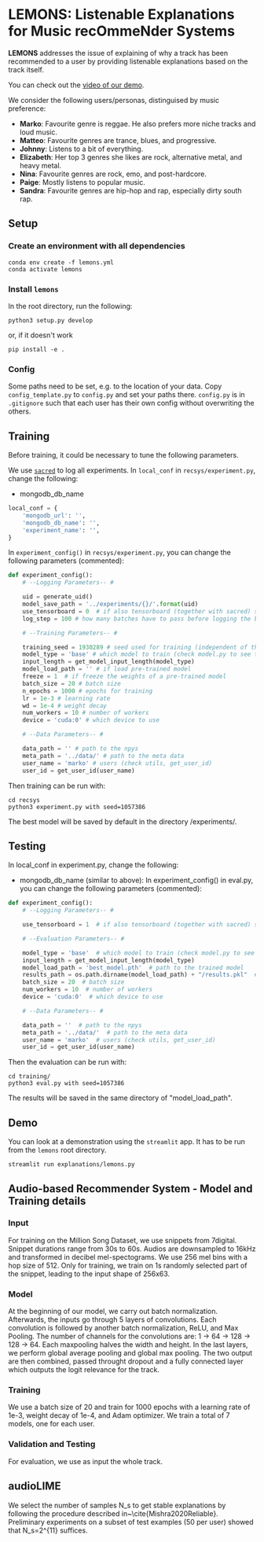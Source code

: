 # LEMONS: Listenable Explanations for Music recOmmeNder Systems
**LEMONS** addresses the issue of explaining of why a track has been recommended to a user by providing listenable explanations based on the track itself.

You can check out the [video of our demo](https://www.youtube.com/watch?v=giSPrPnZ7mc).

We consider the following users/personas, distinguised by music preference:
- **Marko**: Favourite genre is reggae. He also prefers more niche tracks and loud music.
- **Matteo**: Favourite genres are trance, blues, and progressive.
- **Johnny**: Listens to a bit of everything.
- **Elizabeth**: Her top 3 genres she likes are rock, alternative metal, and heavy metal.
- **Nina**: Favourite genres are rock, emo, and post-hardcore.
- **Paige**: Mostly listens to popular music.
- **Sandra**: Favourite genres are hip-hop and rap, especially dirty south rap.

## Setup

### Create an environment with all dependencies

```shell script
conda env create -f lemons.yml
conda activate lemons
```

### Install `lemons`
In the root directory, run the following:
```shell script
python3 setup.py develop
```
or, if it doesn't work
```shell script
pip install -e .
```

### Config

Some paths need to be set, e.g. to the location of your data.
Copy `config_template.py` to `config.py` and set your paths there. `config.py` is in `.gitignore` 
such that each user has their own config without overwriting the others.

## Training
Before training, it could be necessary to tune the following parameters.

We use [`sacred`](https://github.com/IDSIA/sacred) to log all experiments. In `local_conf` in `recsys/experiment.py`, change the following:
- mongodb_db_name 
```python
local_conf = {
    'mongodb_url': '',
    'mongodb_db_name': '',
    'experiment_name': '',
}
```

In `experiment_config()` in `recsys/experiment.py`, you can change the following parameters (commented):
```python
def experiment_config():
    # --Logging Parameters-- #

    uid = generate_uid()                        
    model_save_path = '../experiments/{}/'.format(uid)
    use_tensorboard = 0  # if also tensorboard (together with sacred) should be used
    log_step = 100 # how many batches have to pass before logging the batch loss (NB. this is not for avg_loss)

    # --Training Parameters-- #

    training_seed = 1930289 # seed used for training (independent of the data seed)
    model_type = 'base' # which model to train (check model.py to see the ones available)
    input_length = get_model_input_length(model_type) 
    model_load_path = '' # if load pre-trained model
    freeze = 1  # if freeze the weights of a pre-trained model
    batch_size = 20 # batch size
    n_epochs = 1000 # epochs for training
    lr = 1e-3 # learning rate
    wd = 1e-4 # weight decay
    num_workers = 10 # number of workers
    device = 'cuda:0' # which device to use

    # --Data Parameters-- #

    data_path = '' # path to the npys
    meta_path = '../data/' # path to the meta data
    user_name = 'marko' # users (check utils, get_user_id)
    user_id = get_user_id(user_name)
```
Then training can be run with:
```shell script
cd recsys
python3 experiment.py with seed=1057386
```
The best model will be saved by default in the directory /experiments/<date>.

## Testing

In local_conf in experiment.py, change the following:
- mongodb_db_name  (similar to above):
In experiment_config() in eval.py, you can change the following parameters (commented):
```python
def experiment_config():
    # --Logging Parameters-- #

    use_tensorboard = 1  # if also tensorboard (together with sacred) should be used

    # --Evaluation Parameters-- #

    model_type = 'base'  # which model to train (check model.py to see the ones available)
    input_length = get_model_input_length(model_type)
    model_load_path = 'best_model.pth'  # path to the trained model
    results_path = os.path.dirname(model_load_path) + "/results.pkl"  # TODO: not used for now
    batch_size = 20  # batch size
    num_workers = 10  # number of workers
    device = 'cuda:0'  # which device to use

    # --Data Parameters-- #

    data_path = ''  # path to the npys
    meta_path = '../data/'  # path to the meta data
    user_name = 'marko'  # users (check utils, get_user_id)
    user_id = get_user_id(user_name)
```
Then the evaluation can be run with:
```shell script
cd training/
python3 eval.py with seed=1057386
```
The results will be saved in the same directory of "model_load_path".

## Demo 

You can look at a demonstration using the `streamlit` app. 
It has to be run from the `lemons` root directory.

```
streamlit run explanations/lemons.py
```

## Audio-based Recommender System - Model and Training details
### Input
For training on the Million Song Dataset, we use snippets from 7digital. Snippet durations range from 30s to 60s.
Audios are downsampled to 16kHz and transformed in decibel mel-spectograms. We use 256 mel bins with a hop size of 512. Only for training, we train on 1s randomly selected part of the snippet, leading to the input shape of 256x63.

### Model
At the beginning of our model, we carry out batch normalization.
Afterwards, the inputs go through 5 layers of convolutions. Each convolution is followed by another batch normalization, ReLU, and Max Pooling.
The number of channels for the convolutions are: 1 -> 64 -> 128 -> 128 -> 64. Each maxpooling halves the width and height.
In the last layers, we perform global average pooling and global max pooling. The two output are then combined, passed throught dropout and a fully connected layer which outputs the logit relevance for the track.

### Training
We use a batch size of 20 and train for 1000 epochs with a learning rate of 1e-3, weight decay of 1e-4, and Adam optimizer.
We train a total of 7 models, one for each user. 

### Validation and Testing
For evaluation, we use as input the whole track.

## audioLIME
We select the number of samples N_s to get stable explanations by following the procedure described in~\cite{Mishra2020Reliable}. Preliminary experiments on a subset of test examples (50 per user) showed that N_s=2^{11} suffices.
